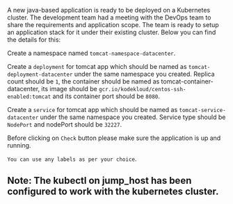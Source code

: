 A new java-based application is ready to be deployed on a Kubernetes cluster. The development team had a meeting with the DevOps team to share the requirements and application scope. The team is ready to setup an application stack for it under their existing cluster. Below you can find the details for this:




Create a namespace named `tomcat-namespace-datacenter`.

Create a `deployment` for tomcat app which should be named as `tomcat-deployment-datacenter` under the same namespace you created. Replica count should be `1`, the container should be named as tomcat-container-datacenter, its image should be `gcr.io/kodekloud/centos-ssh-enabled:tomcat` and its container port should be `8080`.

Create a `service` for tomcat app which should be named as `tomcat-service-datacenter` under the same namespace you created. Service type should be `NodePort` and nodePort should be `32227`.

Before clicking on `Check` button please make sure the application is up and running.

`You can use any labels as per your choice`.

## Note: The kubectl on jump_host has been configured to work with the kubernetes cluster.